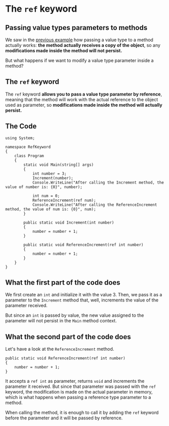 The `ref` keyword
=========

Passing value types parameters to methods
-------------------------

We saw in the [previous example](https://github.com/microsoft-dx/csharp-fundamentals/tree/master/CSharpFundamentals/csharp02%20-%20ValueReference) how passing a value type to a method actually works: **the method actually receives a copy of the object**, so any **modifications made inside the method will not persist.**

But what happens if we want to modify a value type parameter inside a method?

The `ref` keyword
-------------------------

The `ref` keyword **allows you to pass a value type parameter by reference**, meaning that the method will work with the actual reference to the object used as parameter, so **modifications made inside the method will actually persist.**

The Code
-------------

    using System;
    
    namespace RefKeyword
    {
        class Program
        {
            static void Main(string[] args)
            {
                int number = 3;
                Increment(number);
                Console.WriteLine("After calling the Increment method, the value of number is: {0}", number);
    
                int num = 0;
                ReferenceIncrement(ref num);
                Console.WriteLine("After calling the ReferenceIncrement method, the value of num is: {0}", num);
            }
    
            public static void Increment(int number)
            {
                number = number + 1;
            }
    
            public static void ReferenceIncrement(ref int number)
            {
                number = number + 1;
            }
        }
    }


What the first part of the code does
--------------------------------------------------

We first create an `int` and initialize it with the value 3. Then, we pass it as a parameter to the `Increment` method that, well, increments the value of the parameter received.

But since an `int` is passed by value, the new value assigned to the parameter will not persist in the `Main` method context.



What the second part of the code does
------------------------------------------------------

Let's have a look at the `ReferenceIncrement` method.

    public static void ReferenceIncrement(ref int number)
    {
        number = number + 1;
    }

It accepts a `ref int` as parameter, returns `void` and increments the parameter it received. But since that parameter was passed with the `ref` keyword,  the modification is made on the actual parameter in memory, which is what happens when passing a reference type parameter to a method.


When calling the method, it is enough to call it by adding the `ref` keyword before the parameter and it will be passed by reference.